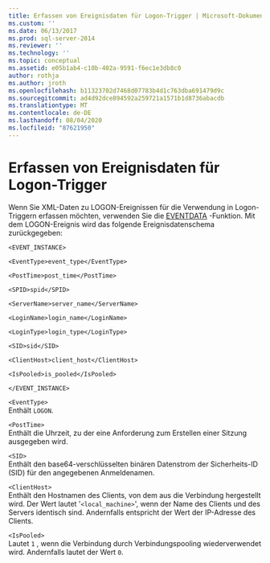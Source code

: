 ```yaml
---
title: Erfassen von Ereignisdaten für Logon-Trigger | Microsoft-Dokumentation
ms.custom: ''
ms.date: 06/13/2017
ms.prod: sql-server-2014
ms.reviewer: ''
ms.technology: ''
ms.topic: conceptual
ms.assetid: e05b1ab4-c10b-402a-9591-f6ec1e3db8c0
author: rothja
ms.author: jroth
ms.openlocfilehash: b11323702d7468d07783b4d1c763dba691479d9c
ms.sourcegitcommit: ad4d92dce894592a259721a1571b1d8736abacdb
ms.translationtype: MT
ms.contentlocale: de-DE
ms.lasthandoff: 08/04/2020
ms.locfileid: "87621950"
---
```

# <a name="capture-logon-trigger-event-data"></a>Erfassen von Ereignisdaten für Logon-Trigger
  Wenn Sie XML-Daten zu LOGON-Ereignissen für die Verwendung in Logon-Triggern erfassen möchten, verwenden Sie die [EVENTDATA](/sql/t-sql/functions/eventdata-transact-sql) -Funktion. Mit dem LOGON-Ereignis wird das folgende Ereignisdatenschema zurückgegeben:  
  
 `<EVENT_INSTANCE>`  
  
 `<EventType>event_type</EventType>`  
  
 `<PostTime>post_time</PostTime>`  
  
 `<SPID>spid</SPID>`  
  
 `<ServerName>server_name</ServerName>`  
  
 `<LoginName>login_name</LoginName>`  
  
 `<LoginType>login_type</LoginType>`  
  
 `<SID>sid</SID>`  
  
 `<ClientHost>client_host</ClientHost>`  
  
 `<IsPooled>is_pooled</IsPooled>`  
  
 `</EVENT_INSTANCE>`  
  
 `<EventType>`  
 Enthält `LOGON`.  
  
 `<PostTime>`  
 Enthält die Uhrzeit, zu der eine Anforderung zum Erstellen einer Sitzung ausgegeben wird.  
  
 `<SID>`  
 Enthält den base64-verschlüsselten binären Datenstrom der Sicherheits-ID (SID) für den angegebenen Anmeldenamen.  
  
 `<ClientHost>`  
 Enthält den Hostnamen des Clients, von dem aus die Verbindung hergestellt wird. Der Wert lautet '`<local_machine>`', wenn der Name des Clients und des Servers identisch sind. Andernfalls entspricht der Wert der IP-Adresse des Clients.  
  
 `<IsPooled>`  
 Lautet `1` , wenn die Verbindung durch Verbindungspooling wiederverwendet wird. Andernfalls lautet der Wert `0`.  
  
  
